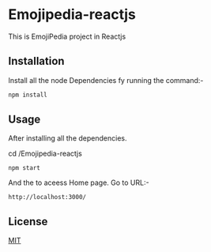# Emojipedia-reactjs
This is EmojiPedia project in Reactjs

## Installation

Install all the node Dependencies fy running the command:-

```bash
npm install
```

## Usage

After installing all the dependencies. 

cd /Emojipedia-reactjs

```node
npm start

```

And the to aceess Home page. Go to URL:-

```
http://localhost:3000/
```

## License
[MIT](https://choosealicense.com/licenses/mit/)
